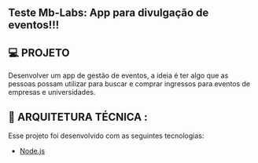 ## Teste Mb-Labs: App para divulgação de eventos!!!

## 💻 PROJETO

Desenvolver um app de gestão de eventos, a ideia é ter algo que as pessoas possam 
utilizar para buscar e comprar ingressos para eventos de empresas e universidades.

## 🚀 ARQUITETURA TÉCNICA :
Esse projeto foi desenvolvido com as seguintes tecnologias:

- [Node.js](https://nodejs.org/en/)




